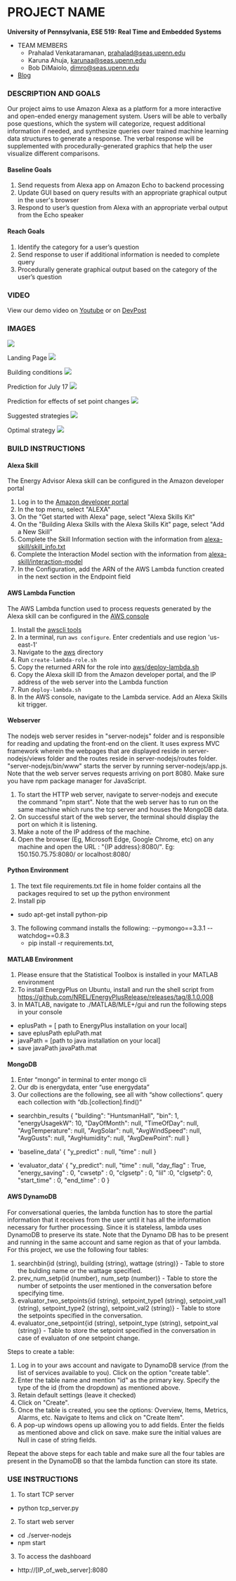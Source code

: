 PROJECT NAME
============

**University of Pennsylvania, ESE 519: Real Time and Embedded Systems**

* TEAM MEMBERS
  * Prahalad Venkataramanan, prahalad@seas.upenn.edu
  * Karuna Ahuja, karunaa@seas.upenn.edu
  * Bob DiMaiolo, dimro@seas.upenn.edu
* [Blog](https://devpost.com/software/open-ended-energy-management) 

### DESCRIPTION AND GOALS
Our project aims to use Amazon Alexa as a platform for a more interactive and open-ended energy management system. Users will be able to verbally pose questions, which the system will categorize, request additional information if needed, and synthesize queries over trained machine learning data structures to generate a response. The verbal response will be supplemented with procedurally-generated graphics that help the user visualize different comparisons. 

#### Baseline Goals
1. Send requests from Alexa app on Amazon Echo to backend processing 
2. Update GUI based on query results with an appropriate graphical output in the user's browser
3. Respond to user’s question from Alexa with an appropriate verbal output from the Echo speaker

#### Reach Goals
1. Identify the category for a user’s question
2. Send response to user if additional information is needed to complete query
3. Procedurally generate graphical output based on the category of the user’s question

### VIDEO
View our demo video on [Youtube](https://www.youtube.com/watch?v=9K7-ZB2uEb0&feature=youtu.be) or on [DevPost](https://devpost.com/software/open-ended-energy-management)

### IMAGES
![](images/system_components.png)

Landing Page
![](images/landing.png)

Building conditions
![](images/building_conditions.png)

Prediction for July 17
![](images/prediction_july17.png)

Prediction for effects of set point changes
![](images/prediction_setpoint_changes.png)

Suggested strategies
![](images/suggest_good_strategies.png)

Optimal strategy
![](images/optimumconditions.png)


### BUILD INSTRUCTIONS

#### Alexa Skill
The Energy Advisor Alexa skill can be configured in the Amazon developer portal

1. Log in to the [Amazon developer portal](https://developer.amazon.com/)
2. In the top menu, select "ALEXA"
3. On the "Get started with Alexa" page, select "Alexa Skills Kit"
4. On the "Building Alexa Skills with the Alexa Skills Kit" page, select "Add a New Skill"
5. Complete the Skill Information section with the information from [alexa-skill/skill_info.txt](alexa-skill/skill_info.txt)
6. Complete the Interaction Model section with the information from [alexa-skill/interaction-model](alexa-skill/interaction-model)
7. In the Configuration, add the ARN of the AWS Lambda function created in the next section in the Endpoint field

#### AWS Lambda Function
The AWS Lambda function used to process requests generated by the Alexa skill can be configured in the [AWS console](https://aws.amazon.com/)

1. Install the [awscli tools](https://aws.amazon.com/cli/?sc_channel=PS&sc_campaign=acquisition_US&sc_publisher=google&sc_medium=command_line_b&sc_content=aws_cli_bmm&sc_detail=%2Baws%20%2Bcli&sc_category=command_line&sc_segment=159752350301&sc_matchtype=b&sc_country=US&s_kwcid=AL!4422!3!159752350301!b!!g!!%2Baws%20%2Bcli&ef_id=WEjP8gAAACGg3q8g:20161208031354:s)
2. In a terminal, run `aws configure`. Enter credentials and use region 'us-east-1'
3. Navigate to the [aws](aws) directory
4. Run `create-lambda-role.sh`
5. Copy the returned ARN for the role into [aws/deploy-lambda.sh](aws/deploy-lambda.sh)
6. Copy the Alexa skill ID from the Amazon developer portal, and the IP address of the web server into the Lambda function
6. Run `deploy-lambda.sh`
7. In the AWS console, navigate to the Lambda service. Add an Alexa Skills kit trigger.

#### Webserver
The nodejs web server resides in "server-nodejs" folder and is responsible for reading and updating the front-end on the client. It uses express MVC framework wherein the webpages that are displayed reside in server-nodejs/views folder and the routes reside in server-nodejs/routes folder. "server-nodejs/bin/www" starts the server by running server-nodejs/app.js. Note that the web server serves requests arriving on port 8080.
Make sure you have npm package manager for JavaScript.

1. To start the HTTP web server, navigate to server-nodejs and execute the command "npm start". Note that the web server has to run on the same machine which runs the tcp server and houses the MongoDB data.
2. On successful start of the web server, the terminal should display the port on which it is listening.
3. Make a note of the IP address of the machine.
4. Open the browser (Eg, Microsoft Edge, Google Chrome, etc) on any machine and open the URL : "{IP address}:8080/". Eg: 150.150.75.75:8080/ or localhost:8080/

#### Python Environment
1. The text file requirements.txt file in home folder contains all the packages required to set up the python environment
2. Install pip
 - sudo apt-get install python-pip
3. The following command installs the following:
   --pymongo==3.3.1
   --watchdog==0.8.3
   - pip install -r requirements.txt, 

#### MATLAB Environment
1. Please ensure that the Statistical Toolbox is installed in your MATLAB environment
2. To install EnergyPlus on Ubuntu, install and run the shell script from  https://github.com/NREL/EnergyPlusRelease/releases/tag/8.1.0.008
3. In MATLAB, navigate to ./MATLAB/MLE+/gui and run the following steps in your console
  - eplusPath = [ path to EnergyPlus installation on your local]
  - save eplusPath epluPath.mat
  - javaPath = [path to java installation on your local]
  - save javaPath javaPath.mat

#### MongoDB 
1. Enter “mongo” in terminal to enter mongo cli
2. Our db is energydata, enter “use energydata”
3. Our collections are the following, see all with “show collections”. query each collection with “db.[collection].find()”

- searchbin_results
 {
  "building": "HuntsmanHall",
  "bin": 1,
  "energyUsagekW": 10,
  "DayOfMonth": null,
  "TimeOfDay": null,
  "AvgTemperature": null,
  "AvgSolar": null,
  "AvgWindSpeed": null,
  "AvgGusts": null,
  "AvgHumidity": null,
  "AvgDewPoint": null
 }

- 'baseline_data'
 {
 "y_predict" : null,
 "time" : null
 }

- 'evaluator_data'
 {
  "y_predict": null,
  "time" : null,
  "day_flag" : True,
  "energy_saving" : 0,
  "cwsetp" : 0,
  "clgsetp" : 0,
  "lil" :0,
  "clgsetp": 0,
  "start_time" : 0,
  "end_time" : 0
  }

#### AWS DynamoDB
For conversational queries, the lambda function has to store the partial information that it receives from the user until it has all the information necessary for further processing. Since it is stateless, lambda uses DynamoDB to preserve its state. Note that the Dynamo DB has to be present and running in the same account and same region as that of your lambda.
For this project, we use the following four tables:

1. searchbin{id (string), building (string), wattage (string)} - Table to store the bulding name or the wattage specified.
2. prev_num_setp{id (number), num_setp (number)} - Table to store the number of setpoints the user mentioned in the conversation before specifying time.
3. evaluator_two_setpoints{id (string), setpoint_type1 (string), setpoint_val1 (string), setpoint_type2 (string), setpoint_val2 (string)} - Table to store the setpoints specified in the conversation.
4. evaluator_one_setpoint{id (string), setpoint_type (string), setpoint_val (string)} - Table to store the setpoint specified in the conversation in case of evaluaton of one setpoint change.

Steps to create a table:

1. Log in to your aws account and navigate to DynamoDB service (from the list of services available to you). Click on the option "create table".
2. Enter the table name and mention "id" as the primary key. Specify the type of the id (from the dropdown) as mentioned above.
3. Retain default settings (leave it checked)
4. Click on "Create".
5. Once the table is created, you see the options: Overview, Items, Metrics, Alarms, etc. Navigate to Items and click on "Create Item".
6. A pop-up windows opens up allowing you to add fields. Enter the fields as mentioned above and click on save. make sure the initial values are Null in case of string fields.

Repeat the above steps for each table and make sure all the four tables are present in the DynamoDB so that the lambda function can store its state.

### USE INSTRUCTIONS
1. To start TCP server
 - python tcp_server.py

2. To start web server
 - cd ./server-nodejs
 - npm start

3. To access the dashboard 
 - http://[IP_of_web_server]:8080


